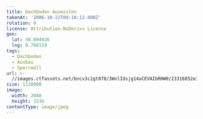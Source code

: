 ```yaml
---
title: Dachboden Ausmisten
takenAt: '2006-10-22T09:16:12.000Z'
rotation: 0
license: Attribution-NoDerivs License
geo:
  lat: 50.094926
  lng: 8.768119
tags:
  - Dachboden
  - Ausbau
  - Sperrmüll
url: >-
  //images.ctfassets.net/bncv3c2gt878/3WxlIdsjg14aCEVAIbRHW0/23316852e3de63f4db89d6ef1f033b27/dachboden-ausmisten_4504625759_o
size: 1128908
image:
  width: 2048
  height: 1536
contentType: image/jpeg
---
```


